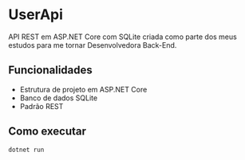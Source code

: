 # UserApi

API REST em ASP.NET Core com SQLite criada como parte dos meus estudos para me tornar Desenvolvedora Back-End.

## Funcionalidades
- Estrutura de projeto em ASP.NET Core
- Banco de dados SQLite
- Padrão REST

## Como executar

```bash
dotnet run
